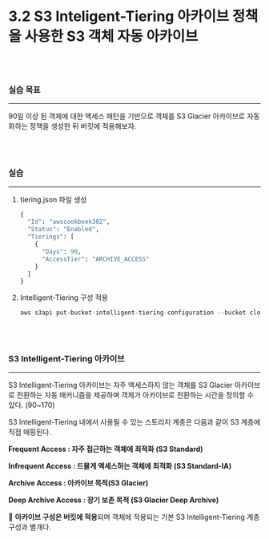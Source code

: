 # 3.2 S3 Inteligent-Tiering 아카이브 정책을 사용한 S3 객체 자동 아카이브

<br>
<br>

### 실습 목표

---

90일 이상 된 객체에 대한 액세스 패턴을 기반으로 객체를 S3 Glacier 아카이브로 자동화하는 정책을 생성한 뒤 버킷에 적용해보자.

<br>
<br>

### 실습

---

1. tiering.json 파일 생성

   ```python
   {
     "Id": "awscookbook302",
     "Status": "Enabled",
     "Tierings": [
       {
         "Days": 90,
         "AccessTier": "ARCHIVE_ACCESS"
       }
     ]
   }
   ```

2. Intelligent-Tiering 구성 적용

   ```python
   aws s3api put-bucket-intelligent-tiering-configuration --bucket cloudstudy-yejin-301 --id awscookbook302 --intelligent-tiering-configuration "$(cat tiering.json)"
   ```

<br>
<br>

### S3 Intelligent-Tiering 아카이브

---

S3 Intelligent-Tiering 아카이브는 자주 액세스하지 않는 객체를 S3 Glacier 아카이브로 전환하는 자동 매커니즘을 제공하며 객체가 아카이브로 전환하는 시간을 정의할 수 있다. (90~170)

S3 Intelligent-Tiering 내에서 사용될 수 있는 스토리지 계층은 다음과 같이 S3 계층에 직접 매핑된다.

**Frequent Access : 자주 접근하는 객체에 최적화 (S3 Standard)**

**Infrequent Access : 드물게 액세스하는 객체에 최적화 (S3 Standard-IA)**

**Archive Access : 아카이브 목적(S3 Glacier)**

**Deep Archive Access : 장기 보존 목적 (S3 Glacier Deep Archive)**

📌 **아카이브 구성은 버킷에 적용**되며 객체에 적용되는 기본 S3 Intelligent-Tiering 계층 구성과 별개다.
